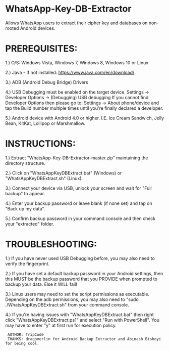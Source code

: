 # WhatsApp-Key-DB-Extractor
Allows WhatsApp users to extract their cipher key and databases on non-rooted Android devices.


# PREREQUISITES:

 1.) O/S: Windows Vista, Windows 7, Windows 8, Windows 10 or Linux
 
 2.) Java - If not installed: https://www.java.com/en/download/
 
 3.) ADB (Android Debug Bridge) Drivers
 
 4.) USB Debugging must be enabled on the target device. Settings -> Developer Options -> (Debugging) USB debugging
     If you cannot find Developer Options then please go to: Settings -> About phone/device and tap the Build number
     multiple times until you're finally declared a developer.
     
 5.) Android device with Android 4.0 or higher. I.E. Ice Cream Sandwich, Jelly Bean, KitKat, Lollipop or Marshmallow.



# INSTRUCTIONS:

 1.) Extract "WhatsApp-Key-DB-Extractor-master.zip" maintaining the directory structure.
 
 2.) Click on "WhatsAppKeyDBExtract.bat" (Windows) or "WhatsAppKeyDBExtract.sh" (Linux).
 
 3.) Connect your device via USB, unlock your screen and wait for "Full backup" to appear.
 
 4.) Enter your backup password or leave blank (if none set) and tap on "Back up my data".
 
 5.) Confirm backup password in your command console and then check your "extracted" folder.
 


# TROUBLESHOOTING:

 1.) If you have never used USB Debugging before, you may also need to verify the fingerprint.
 
 2.) If you have set a default backup password in your Android settings, then this MUST be the
     backup password that you PROVIDE when prompted to backup your data. Else it WILL fail!
     
 3.) Linux users may need to set the script permissions as executable. Depending on the adb
     permissions, you may also need to "sudo ./WhatsAppKeyDBExtract.sh" from your command console.
     
 4.) If you're having issues with "WhatsAppKeyDBExtract.bat" then right click "WhatsAppKeyDBExtract.ps1"
     and select "Run with PowerShell". You may have to enter "y" at first run for execution policy.
     
     
     
     
     
     AUTHOR: TripCode
     THANKS: dragomerlin for Android Backup Extractor and Abinash Bishoyi for being cool.
